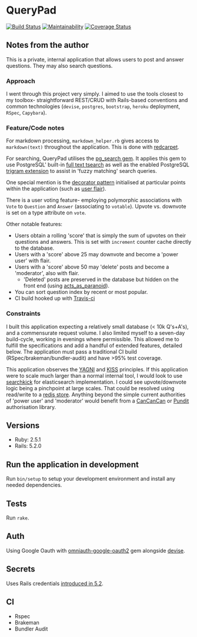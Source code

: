 # QueryPad

[![Build Status](https://travis-ci.com/Schwad/query_pad.svg?token=hzSwAUFrpt6kNMnH6gAx&branch=master)](https://travis-ci.com/Schwad/query_pad)
[![Maintainability](https://api.codeclimate.com/v1/badges/d4197eda5b2dc402411d/maintainability)](https://codeclimate.com/github/Schwad/query_pad/maintainability)
[![Coverage Status](https://coveralls.io/repos/github/Schwad/query_pad/badge.svg)](https://coveralls.io/github/Schwad/query_pad)

## Notes from the author

This is a private, internal application that allows users to post and answer questions. They may also search questions.

### Approach

I went through this project very simply. I aimed to use the tools closest to my toolbox- straightforward REST/CRUD with Rails-based conventions and common technologies (`devise`, `postgres`, `bootstrap`, `heroku` deployment, `RSpec`, `Capybara`).

### Feature/Code notes

For markdown processing, `markdown_helper.rb` gives access to `markdown(text)` throughout the application. This is done with [redcarpet](https://github.com/vmg/redcarpet).

For searching, QueryPad utilises the [pg_search gem](https://github.com/Casecommons/pg_search). It applies this gem to use PostgreSQL' built-in [full text tsearch](https://www.postgresql.org/docs/current/static/textsearch-intro.html) as well as the enabled PostgreSQL [trigram extension](https://www.postgresql.org/docs/current/static/pgtrgm.html) to assist in 'fuzzy matching' search queries.

One special mention is the [decorator pattern](https://github.com/drapergem/draper) initialised at particular points within the application (such as [user flair](app/decorators/user_decorator.rb)).

There is a user voting feature- employing polymorphic associations with `Vote` to `Question` and `Answer` (associating to `votable`). Upvote vs. downvote is set on a type attribute on `vote`.

Other notable features:

- Users obtain a rolling 'score' that is simply the sum of upvotes on their questions and answers. This is set with `increment` counter cache directly to the database.
- Users with a 'score' above 25 may downvote and become a 'power user' with flair.
- Users with a 'score' above 50 may 'delete' posts and become a 'moderator', also with flair.
  * 'Deleted' posts are preserved in the database but hidden on the front end (using [acts_as_paranoid](https://github.com/rubysherpas/paranoia)).
- You can sort question index by recent or most popular.
- CI build hooked up with [Travis-ci](https://travis-ci.com/Schwad/query_pad)

### Constraints

I built this application expecting a relatively small database (< 10k Q's+A's), and a commensurate request volume. I also limited myself to a seven-day build-cycle, working in evenings where permissible. This allowed me to fulfill the specifications and add a handful of extended features, detailed below. The application must pass a traditional CI build (RSpec/brakeman/bundler-audit) and have >95% test coverage.

This application observes the [YAGNI](https://ronjeffries.com/xprog/articles/practices/pracnotneed/) and [KISS](http://people.apache.org/~fhanik/kiss.html) principles. If this application were to scale much larger than a normal internal tool, I would look to use [searchkick](https://github.com/ankane/searchkick) for elasticsearch implementation. I could see upvote/downvote logic being a pinchpoint at large scales. That could be resolved using read/write to a [redis store](https://github.com/redis/redis-rb). Anything beyond the simple current authorities of 'power user' and 'moderator' would benefit from a [CanCanCan](https://github.com/CanCanCommunity/cancancan) or [Pundit](https://github.com/varvet/pundit) authorisation library.

## Versions

- Ruby: 2.5.1
- Rails: 5.2.0

## Run the application in development

Run `bin/setup` to setup your development environment and install any needed dependencies.

## Tests

Run `rake`.

## Auth

Using Google Oauth with [omniauth-google-oauth2](https://github.com/zquestz/omniauth-google-oauth2) gem alongside [devise](https://github.com/plataformatec/devise).

## Secrets

Uses Rails credentials [introduced in 5.2](https://github.com/rails/rails/pull/30067).

## CI

- Rspec
- Brakeman
- Bundler Audit

